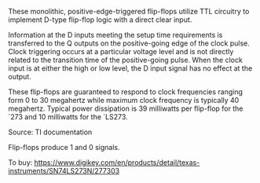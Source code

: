 These monolithic, positive-edge-triggered flip-flops utilize TTL circuitry to implement D-type flip-flop logic with a direct clear input.

Information at the D inputs meeting the setup time requirements is transferred to the Q outputs on the positive-going edge of the clock pulse. Clock triggering occurs at a particular voltage level and is not directly related to the transition time of the positive-going pulse. When the clock input is at either the high or low level, the D input signal has no effect at the output.

These flip-flops are guaranteed to respond to clock frequencies ranging form 0 to 30 megahertz while maximum clock frequency is typically 40 megahertz. Typical power dissipation is 39 milliwatts per flip-flop for the ´273 and 10 milliwatts for the ´LS273.

Source: TI documentation

Flip-flops produce 1 and 0 signals.

To buy:
https://www.digikey.com/en/products/detail/texas-instruments/SN74LS273N/277303
